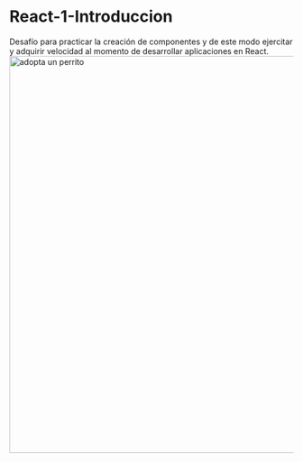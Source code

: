 # React-1-Introduccion




Desafío para practicar la creación de componentes y de este modo ejercitar y adquirir velocidad al momento de desarrollar aplicaciones en React.
<img width="704" alt="adopta un perrito" src="https://github.com/CarolinaQH/React-1-Introduccion/assets/110051598/10e0ba3a-0e02-427e-80ad-bfde22d2e76d">
